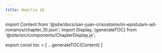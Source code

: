 ```yaml
---
title: Homilía 10
---
```


import Content from '@site/docs/san-juan-crisostomo/in-epistulam-ad-romanos/chapter_10.json';
import Display, {generateTOC} from '@site/src/components/ChapterDisplay.js';

<Display data={Content} />

export const toc = [
  ...generateTOC(Content)
]
